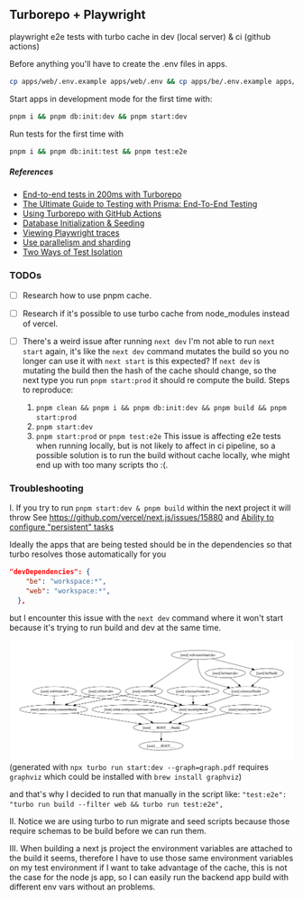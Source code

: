 ## Turborepo + Playwright

playwright e2e tests with turbo cache in dev (local server) & ci (github actions)

Before anything you'll have to create the .env files in apps.

```sh
cp apps/web/.env.example apps/web/.env && cp apps/be/.env.example apps/be/.env
```

Start apps in development mode for the first time with:

```sh
pnpm i && pnpm db:init:dev && pnpm start:dev
```

Run tests for the first time with

```sh
pnpm i && pnpm db:init:test && pnpm test:e2e
```

##### References

- [End-to-end tests in 200ms with Turborepo](https://www.youtube.com/watch?v=bsE1VJn1HeU)
- [The Ultimate Guide to Testing with Prisma: End-To-End Testing](https://www.prisma.io/blog/testing-series-4-OVXtDis201)
- [Using Turborepo with GitHub Actions](https://turbo.build/repo/docs/ci/github-actions)
- [Database Initialization & Seeding](https://learn.cypress.io/advanced-cypress-concepts/database-initialization-and-seeding)
- [Viewing Playwright traces](https://www.youtube.com/watch?v=lfxjs--9ZQs)
- [Use parallelism and sharding](https://playwright.dev/docs/best-practices#use-parallelism-and-sharding)
- [Two Ways of Test Isolation](https://playwright.dev/docs/browser-contexts#two-ways-of-test-isolation)

### TODOs

- [ ] Research how to use pnpm cache.

- [ ] Research if it's possible to use turbo cache from node_modules instead of vercel.

- [ ] There's a weird issue after running `next dev` I'm not able to run `next start` again,
      it's like the `next dev` command mutates the build so you no longer can use it with `next start` is this expected?
      If `next dev` is mutating the build then the hash of the cache should change, so the next type you run `pnpm start:prod` it should re compute the build.
      Steps to reproduce:
  1. `pnpm clean && pnpm i && pnpm db:init:dev && pnpm build && pnpm start:prod`
  2. `pnpm start:dev`
  3. `pnpm start:prod` or `pnpm test:e2e`
     This issue is affecting e2e tests when running locally, but is not likely to affect in ci pipeline, so a possible solution is to run the build without cache locally, whe might end up with too many scripts tho :(.

### Troubleshooting

I.
If you try to run `pnpm start:dev & pnpm build` within the next project it will throw
See https://github.com/vercel/next.js/issues/15880 and [Ability to configure "persistent" tasks](https://github.com/vercel/turbo/pull/2258)

Ideally the apps that are being tested should be in the dependencies so that turbo resolves those automatically for you

```json
"devDependencies": {
    "be": "workspace:*",
    "web": "workspace:*",
  },
```

but I encounter this issue with the `next dev` command where it won't start because it's trying to run build and dev at the same time.

![alt text](graph-dev.jpg 'turbo run dev dependencies')
(generated with `npx turbo run start:dev --graph=graph.pdf` requires `graphviz` which could be installed with `brew install graphviz`)

and that's why I decided to run that manually in the script like: `"test:e2e": "turbo run build --filter web && turbo run test:e2e",`

II.
Notice we are using turbo to run migrate and seed scripts because those require schemas to be build before we can run them.

III.
When building a next js project the environment variables are attached to the build it seems, therefore I have to use those same
environment variables on my test environment if I want to take advantage of the cache, this is not the case for the node js app, so I can easily
run the backend app build with different env vars without an problems.
